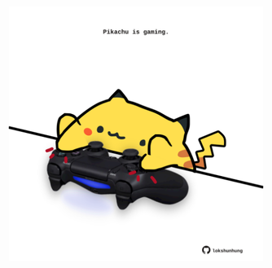<!-- built at 12/09/2022, 03:55:55 UTC -->
<p align="center">
  <img width="500" height="500" src="./ReadmeImage.svg">
</p>
